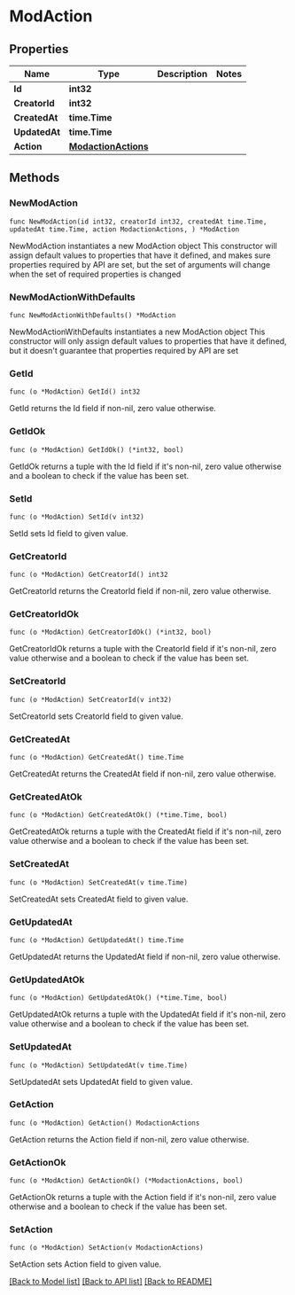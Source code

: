 # ModAction

## Properties

Name | Type | Description | Notes
------------ | ------------- | ------------- | -------------
**Id** | **int32** |  | 
**CreatorId** | **int32** |  | 
**CreatedAt** | **time.Time** |  | 
**UpdatedAt** | **time.Time** |  | 
**Action** | [**ModactionActions**](ModactionActions.md) |  | 

## Methods

### NewModAction

`func NewModAction(id int32, creatorId int32, createdAt time.Time, updatedAt time.Time, action ModactionActions, ) *ModAction`

NewModAction instantiates a new ModAction object
This constructor will assign default values to properties that have it defined,
and makes sure properties required by API are set, but the set of arguments
will change when the set of required properties is changed

### NewModActionWithDefaults

`func NewModActionWithDefaults() *ModAction`

NewModActionWithDefaults instantiates a new ModAction object
This constructor will only assign default values to properties that have it defined,
but it doesn't guarantee that properties required by API are set

### GetId

`func (o *ModAction) GetId() int32`

GetId returns the Id field if non-nil, zero value otherwise.

### GetIdOk

`func (o *ModAction) GetIdOk() (*int32, bool)`

GetIdOk returns a tuple with the Id field if it's non-nil, zero value otherwise
and a boolean to check if the value has been set.

### SetId

`func (o *ModAction) SetId(v int32)`

SetId sets Id field to given value.


### GetCreatorId

`func (o *ModAction) GetCreatorId() int32`

GetCreatorId returns the CreatorId field if non-nil, zero value otherwise.

### GetCreatorIdOk

`func (o *ModAction) GetCreatorIdOk() (*int32, bool)`

GetCreatorIdOk returns a tuple with the CreatorId field if it's non-nil, zero value otherwise
and a boolean to check if the value has been set.

### SetCreatorId

`func (o *ModAction) SetCreatorId(v int32)`

SetCreatorId sets CreatorId field to given value.


### GetCreatedAt

`func (o *ModAction) GetCreatedAt() time.Time`

GetCreatedAt returns the CreatedAt field if non-nil, zero value otherwise.

### GetCreatedAtOk

`func (o *ModAction) GetCreatedAtOk() (*time.Time, bool)`

GetCreatedAtOk returns a tuple with the CreatedAt field if it's non-nil, zero value otherwise
and a boolean to check if the value has been set.

### SetCreatedAt

`func (o *ModAction) SetCreatedAt(v time.Time)`

SetCreatedAt sets CreatedAt field to given value.


### GetUpdatedAt

`func (o *ModAction) GetUpdatedAt() time.Time`

GetUpdatedAt returns the UpdatedAt field if non-nil, zero value otherwise.

### GetUpdatedAtOk

`func (o *ModAction) GetUpdatedAtOk() (*time.Time, bool)`

GetUpdatedAtOk returns a tuple with the UpdatedAt field if it's non-nil, zero value otherwise
and a boolean to check if the value has been set.

### SetUpdatedAt

`func (o *ModAction) SetUpdatedAt(v time.Time)`

SetUpdatedAt sets UpdatedAt field to given value.


### GetAction

`func (o *ModAction) GetAction() ModactionActions`

GetAction returns the Action field if non-nil, zero value otherwise.

### GetActionOk

`func (o *ModAction) GetActionOk() (*ModactionActions, bool)`

GetActionOk returns a tuple with the Action field if it's non-nil, zero value otherwise
and a boolean to check if the value has been set.

### SetAction

`func (o *ModAction) SetAction(v ModactionActions)`

SetAction sets Action field to given value.



[[Back to Model list]](../README.md#documentation-for-models) [[Back to API list]](../README.md#documentation-for-api-endpoints) [[Back to README]](../README.md)


